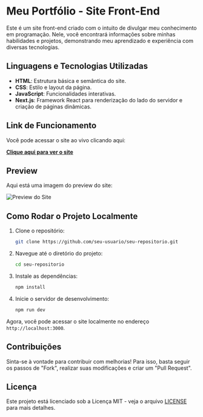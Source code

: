 # Meu Portfólio - Site Front-End

Este é um site front-end criado com o intuito de divulgar meu conhecimento em programação. Nele, você encontrará informações sobre minhas habilidades e projetos, demonstrando meu aprendizado e experiência com diversas tecnologias.

## Linguagens e Tecnologias Utilizadas

- **HTML**: Estrutura básica e semântica do site.
- **CSS**: Estilo e layout da página.
- **JavaScript**: Funcionalidades interativas.
- **Next.js**: Framework React para renderização do lado do servidor e criação de páginas dinâmicas.

## Link de Funcionamento

Você pode acessar o site ao vivo clicando aqui:

[**Clique aqui para ver o site**](https://lucasportifolioweb.netlify.app)

## Preview

Aqui está uma imagem do preview do site:

![Preview do Site](https://github.com/user-attachments/assets/75b20df6-8cbb-4590-bf53-663da24e857d)


## Como Rodar o Projeto Localmente

1. Clone o repositório:
    ```bash
    git clone https://github.com/seu-usuario/seu-repositorio.git
    ```

2. Navegue até o diretório do projeto:
    ```bash
    cd seu-repositorio
    ```

3. Instale as dependências:
    ```bash
    npm install
    ```

4. Inicie o servidor de desenvolvimento:
    ```bash
    npm run dev
    ```

Agora, você pode acessar o site localmente no endereço `http://localhost:3000`.

## Contribuições

Sinta-se à vontade para contribuir com melhorias! Para isso, basta seguir os passos de "Fork", realizar suas modificações e criar um "Pull Request".

## Licença

Este projeto está licenciado sob a Licença MIT - veja o arquivo [LICENSE](LICENSE) para mais detalhes.
